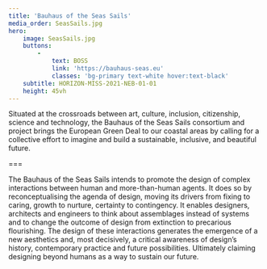```yaml
---
title: 'Bauhaus of the Seas Sails'
media_order: SeasSails.jpg
hero:
    image: SeasSails.jpg
    buttons:
        -
            text: BOSS
            link: 'https://bauhaus-seas.eu'
            classes: 'bg-primary text-white hover:text-black'
    subtitle: HORIZON-MISS-2021-NEB-01-01
    height: 45vh
---
```


Situated at the crossroads between art, culture, inclusion, citizenship, science and technology, the Bauhaus of the Seas Sails consortium and project brings the European Green Deal to our coastal areas by calling for a collective effort to imagine and build a sustainable, inclusive, and beautiful future. 

===

The Bauhaus of the Seas Sails intends to promote the design of complex interactions between human and more-than-human agents. It does so by reconceptualising the agenda of design, moving its drivers from fixing to caring, growth to nurture, certainty to contingency. It enables designers, architects and engineers to think about assemblages instead of systems and to change the outcome of design from extinction to precarious flourishing. The design of these interactions generates the emergence of a new aesthetics and, most decisively, a critical awareness of design’s history, contemporary practice and future possibilities. Ultimately claiming designing beyond humans as a way to sustain our future. 